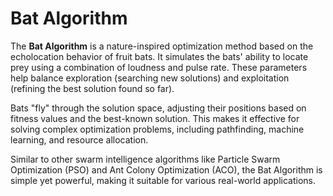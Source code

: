 # Bat Algorithm

The **Bat Algorithm** is a nature-inspired optimization method based on the echolocation behavior of fruit bats. It simulates the bats' ability to locate prey using a combination of loudness and pulse rate. These parameters help balance exploration (searching new solutions) and exploitation (refining the best solution found so far).

Bats "fly" through the solution space, adjusting their positions based on fitness values and the best-known solution. This makes it effective for solving complex optimization problems, including pathfinding, machine learning, and resource allocation.

Similar to other swarm intelligence algorithms like Particle Swarm Optimization (PSO) and Ant Colony Optimization (ACO), the Bat Algorithm is simple yet powerful, making it suitable for various real-world applications.
